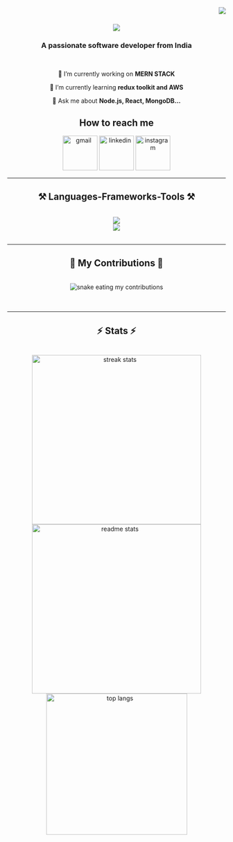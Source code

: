 <img align="right" src="https://visitor-badge.laobi.icu/badge?page_id=VasudharaniNayak.VasudharaniNayak" />

<h1 align="center">
    <img src="https://readme-typing-svg.herokuapp.com/?font=Righteous&size=35&center=true&vCenter=true&width=500&height=70&duration=4000&lines=Hello!👋+I'm+Vasudharani+Nayak;" />
</h1>

<h3 align="center">A passionate software developer from India</h3>

<br/>

<div align="center">
 
 🔭 I’m currently working on **MERN STACK**
 
 🌱 I’m currently learning **redux toolkit and AWS**

💬 Ask me about **Node.js, React, MongoDB...**


 </div>

 <h2 align="center"> How to reach me </h2>
 
<div align="center"> 
    <a href = "mailto:pedro.sales.vasudharanignayak@gmail.com" target ="blank"> <img src="https://user-images.githubusercontent.com/84305637/201382070-00f1f9ba-c37d-4b0a-9270-730e1d646b91.png" alt="gmail" width="80" height="80"></a>
    <a href = "https://www.linkedin.com/in/vasudharanignayak/" target ="blank"> <img src="https://user-images.githubusercontent.com/84305637/201383216-78611d85-9771-42ff-8a9d-e5dd1d5655af.png" alt="linkedin" width="80" height="80"></a>
    <a href = "https://instagram.com/vasudharani_0706" target ="blank"> <img src="https://user-images.githubusercontent.com/84305637/200871156-ce91fea1-4c78-4666-8a36-02963b357ce5.png" alt="instagram" width="80" height="80"></a>

    
 
</div>

 <hr/>
 
<h2 align="center">⚒️ Languages-Frameworks-Tools ⚒️</h2>
<br/>
<div align="center">
    <img src="https://skillicons.dev/icons?i=react,html,css,vscode,github,tailwind,git,mysql" /> <br>
    <img src="https://skillicons.dev/icons?i=nodejs,javascript,express,mongodb,c,java" /><br>
</div>

<br/>
<hr/>

<div align="center">
  <h2>🐍 My Contributions 🐍</h2>
  <br>
  <img alt="snake eating my contributions" src="https://raw.githubusercontent.com/VasudharaniNayak/VasudharaniNayak/output/github-contribution-grid-snake.svg" />
  <br/><br/><br/>
</div>

<hr/>

<h2 align="center">⚡ Stats ⚡</h2>
<br/>

<div align=center>
  <img width=390 src="https://streak-stats.demolab.com?user=VasudharaniNayak&count_private=true&theme=react&border_radius=10" alt="streak stats"/>
  <img width=390 src="https://github-readme-stats.vercel.app/api?username=VasudharaniNayak&count_private=true&show_icons=true&theme=react&rank_icon=github&border_radius=10" alt="readme stats" />
  <br/>
  <img width=325 align="center" src="https://github-readme-stats.vercel.app/api/top-langs/?username=VasudharaniNayak&hide=HTML&langs_count=8&layout=compact&theme=react&border_radius=10&size_weight=0.5&count_weight=0.5&exclude_repo=github-readme-stats" alt="top langs" />
</div>
